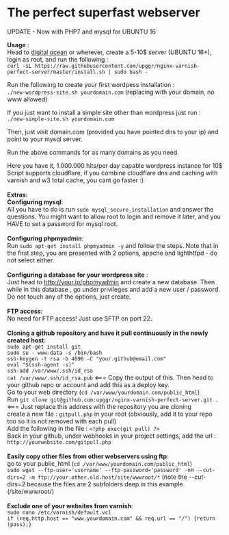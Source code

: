 # The perfect superfast webserver
UPDATE - Now with PHP7 and mysql for UBUNTU 16


<b>Usage</b> :<br>
Head to [digital ocean](https://m.do.co/c/6e83df0e17c6) or wherever, create a 5-10$ server (UBUNTU 16+), login as root, and run the following :
<br>
`curl -sL https://raw.githubusercontent.com/upggr/nginx-varnish-perfect-server/master/install.sh | sudo bash -`

Run the following to create your first wordpess installation :<br>
`./new-wordpress-site.sh yourdomain.com` (replacing with your domain, no www allowed)

If you just want to install a simple site other than wordpress just run :<br> `./new-simple-site.sh yourdomain.com`

Then, just visit domain.com (provided you have pointed dns to your ip) and point to your mysql server.

Run the above commands for as many domains as you need. <br>

Here you have it, 1.000.000 hits/per day capable wordpress instance for 10$
<br>
Script supports cloudflare, if you combine cloudflare dns and caching with varnish and w3 total cache, you cant go faster :)
<br>
<br>
<b>Extras:</b><br>
<b>Configuring mysql</b>: <br>
All you have to do is run `sudo mysql_secure_installation` and answer the questions. You might want to allow root to login and remove it later, and you HAVE to set a password for mysql root.<br>
<br>
<b>Configuring phpmyadmin</b>: <br>
Run `sudo apt-get install phpmyadmin -y` and follow the steps. Note that in the first step, you are presented with 2 options, apache and lighthttpd - do not select either.<br>
<br>
<b>Configuring a database for your wordpress site</b> : <br>
Just head to http://your.ip/phpmyadmin and create a new database. Then while in this database , go under privileges and add a new user / password. Do not touch any of the options, just create.<br>
<br>
<b>FTP access</b>: <br>
No need for FTP access! Just use SFTP on port 22.<br>
<br>
<b>Cloning a github repository and have it pull continuously in the newly created host</b>: <br>
`sudo apt-get install git`<br>
`sudo su - www-data -s /bin/bash`<br>
`ssh-keygen -t rsa -b 4096 -C "your.github@email.com"`<br>
`eval "$(ssh-agent -s)"`<br>
`ssh-add /var/www/.ssh/id_rsa`<br>
`cat /var/www/.ssh/id_rsa.pub` <===  Copy the output of this. Then head to your github repo or account and add this as a deploy key.<br>
Go to your web directory (`cd /var/www/yourdomain.com/public_html`)<br>
Run `git clone git@github.com:upggr/nginx-varnish-perfect-server.git .` <=== Just replace this address with the repository you are cloning<br>
create a new file : `gitpull.php` in your root (obviously, add it to your repo too so it is not removed with each pull)<br>
Add the following in the file : `<?php exec(git pull) ?>`<br>
Back in your github, under webhooks in your project settings, add the url : `http://yourwebsite.com/gitpull.php`<br>
<br>
<b>Easily copy other files from other webservers using ftp</b>: <br>
go to your public_html (`cd /var/www/yourdomain.com/public_html`)<br>
`sudo wget --ftp-user='username' --ftp-password='password' -nH --cut-dirs=2 -m ftp://your.other.old.host/site/wwwroot/*` (note the --cut-dirs=2 because the files are 2 subfolders deep in this example (/site/wwwroot/)<br>
<br>
<b>Exclude one of your websites from varnish</b>: <br>
`sudo nano /etc/varnish/default.vcl`<br>
`if (req.http.host == "www.yourdomain.com" && req.url == "/") {return (pass);}`<br>
<br>
